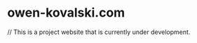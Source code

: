 # owen-kovalski.com

// This is a project website that is currently under development.

<!--

*Modified headers to show accurate active page.

-->

